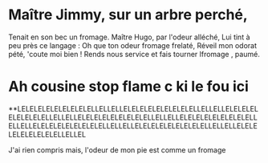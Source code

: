 # Maître Jimmy, sur un arbre perché,
Tenait en son bec un fromage.
Maître Hugo, par l'odeur alléché,
Lui tint à peu près ce langage :
Oh que ton odeur fromage frelaté,
Réveil mon odorat pété,
'coute moi bien ! Rends nous service et fais tourner lfromage , paumé.



# Ah cousine stop flame c ki le fou ici 

**LELELELELELELELELELLELLELLELELELELELELELELELLELLELLELELELELELELELELELLELLELLELELELELELELELELELLELLELLELELELELELELELELELLELLELLELELELELELELELELELLELLELLELELELELELELELELELLELLELLELELELELELELELELELLELLEL



J'ai rien compris mais, l'odeur de mon pie est comme un fromage

